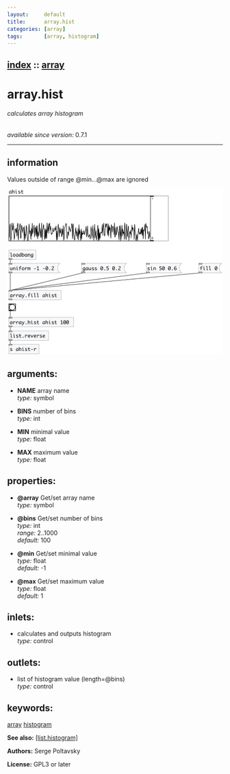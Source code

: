 ```yaml
---
layout:     default
title:      array.hist
categories: [array]
tags:       [array, histogram]
---
```

[index](index.html) :: [array](category_array.html)
---

# array.hist

###### calculates array histogram

*available since version:* 0.7.1

---


## information
Values outside of range @min...@max are ignored


[![example](../examples/img/array.hist.jpg)](../examples/pd/array.hist.pd)



## arguments:

* **NAME**
array name<br>
_type:_ symbol<br>

* **BINS**
number of bins<br>
_type:_ int<br>

* **MIN**
minimal value<br>
_type:_ float<br>

* **MAX**
maximum value<br>
_type:_ float<br>





## properties:

* **@array** 
Get/set array name<br>
_type:_ symbol<br>

* **@bins** 
Get/set number of bins<br>
_type:_ int<br>
_range:_ 2..1000<br>
_default:_ 100<br>

* **@min** 
Get/set minimal value<br>
_type:_ float<br>
_default:_ -1<br>

* **@max** 
Get/set maximum value<br>
_type:_ float<br>
_default:_ 1<br>



## inlets:

* calculates and outputs histogram<br>
_type:_ control



## outlets:

* list of histogram value (length=@bins)<br>
_type:_ control



## keywords:

[array](keywords/array.html)
[histogram](keywords/histogram.html)



**See also:**
[\[list.histogram\]](list.histogram.html)




**Authors:** Serge Poltavsky




**License:** GPL3 or later





